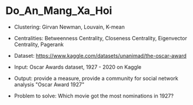 # Do_An_Mang_Xa_Hoi

- Clustering: Girvan Newman, Louvain, K-mean 

- Centralities: Betweenness Centrality, Closeness Centrality, Eigenvector Centrality, Pagerank

- Dataset: https://www.kaggle.com/datasets/unanimad/the-oscar-award

- Input: Oscar Awards dataset, 1927 - 2020 on Kaggle 

- Output: provide a measure, provide a community for social network analysis "Oscar Award 1927"

- Problem to solve: Which movie got the most nominations in 1927?
